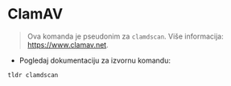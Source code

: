 # ClamAV

> Ova komanda je pseudonim za `clamdscan`.
> Više informacija: <https://www.clamav.net>.

- Pogledaj dokumentaciju za izvornu komandu:

`tldr clamdscan`
